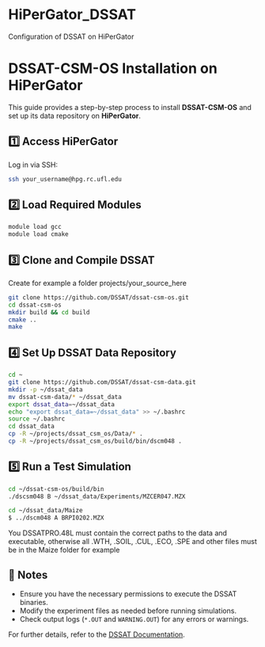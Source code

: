 # HiPerGator_DSSAT
Configuration of DSSAT on HiPerGator

# DSSAT-CSM-OS Installation on HiPerGator

This guide provides a step-by-step process to install **DSSAT-CSM-OS** and set up its data repository on **HiPerGator**.

## 1️⃣ Access HiPerGator
Log in via SSH:
```bash
ssh your_username@hpg.rc.ufl.edu
```

## 2️⃣ Load Required Modules
```bash
module load gcc
module load cmake
```


## 3️⃣ Clone and Compile DSSAT

Create for example a folder projects/your_source_here
```bash
git clone https://github.com/DSSAT/dssat-csm-os.git
cd dssat-csm-os
mkdir build && cd build
cmake ..
make
```

## 4️⃣ Set Up DSSAT Data Repository

```bash
cd ~
git clone https://github.com/DSSAT/dssat-csm-data.git
mkdir -p ~/dssat_data
mv dssat-csm-data/* ~/dssat_data
export dssat_data=~/dssat_data
echo "export dssat_data=~/dssat_data" >> ~/.bashrc
source ~/.bashrc
cd dssat_data
cp -R ~/projects/dssat_csm_os/Data/* .
cp -R ~/projects/dssat_csm_os/build/bin/dscm048 .
```

## 5️⃣ Run a Test Simulation
```bash
cd ~/dssat-csm-os/build/bin
./dscsm048 B ~/dssat_data/Experiments/MZCER047.MZX

cd ~/dssat_data/Maize
$ ../dscm048 A BRPI0202.MZX

```
You DSSATPRO.48L must contain the correct paths to the data and executable, otherwise 
all .WTH, .SOIL, .CUL, .ECO, .SPE and other files must be in the Maize folder for example

## 📝 Notes
- Ensure you have the necessary permissions to execute the DSSAT binaries.
- Modify the experiment files as needed before running simulations.
- Check output logs (`*.OUT` and `WARNING.OUT`) for any errors or warnings.

For further details, refer to the [DSSAT Documentation](https://dssat.net/).
